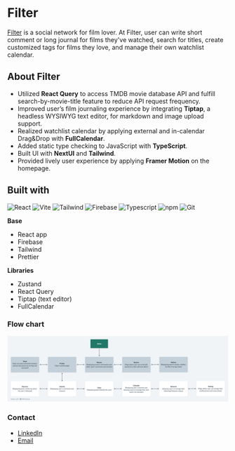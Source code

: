 # Filter

[Filter](https://filter-14ea1.web.app/) is a social network for film lover. At Filter, user can write short comment or long journal for films they've watched, search for titles, create customized tags for films they love, and manage their own watchlist calendar.

## About Filter

- Utilized **React Query** to access TMDB movie database API and fulfill search-by-movie-title feature to reduce API request frequency.
- Improved user’s film journaling experience by integrating **Tiptap**, a headless WYSIWYG text editor, for markdown and image upload support.
- Realized watchlist calendar by applying external and in-calendar Drag&Drop with **FullCalendar**.
- Added static type checking to JavaScript with **TypeScript**.
- Built UI with **NextUI** and **Tailwind**.
- Provided lively user experience by applying **Framer Motion** on the homepage.

## Built with

![React](https://img.shields.io/badge/React-61DAFB.svg?style=for-the-badge&logo=React&logoColor=black) ![Vite](https://img.shields.io/badge/Vite-646CFF.svg?style=for-the-badge&logo=Vite&logoColor=white) ![Tailwind](https://img.shields.io/badge/Tailwind%20CSS-06B6D4.svg?style=for-the-badge&logo=Tailwind-CSS&logoColor=white) ![Firebase](https://img.shields.io/badge/Firebase-FFCA28.svg?style=for-the-badge&logo=Firebase&logoColor=black) ![Typescript](https://img.shields.io/badge/TypeScript-3178C6.svg?style=for-the-badge&logo=TypeScript&logoColor=white) ![npm](https://img.shields.io/badge/npm-CB3837.svg?style=for-the-badge&logo=npm&logoColor=white) ![Git](https://img.shields.io/badge/Git-F05032.svg?style=for-the-badge&logo=Git&logoColor=white)

**Base**

- React app
- Firebase
- Tailwind
- Prettier

**Libraries**

- Zustand
- React Query
- Tiptap (text editor)
- FullCalendar

### Flow chart

![flow chart](/public/flow-chart.png)

### Contact

- [LinkedIn](https://www.linkedin.com/in/pei-pei-hsueh-1a8a4a7a/)
- [Email](mailto:peipei.hsueh@outlook.com)
